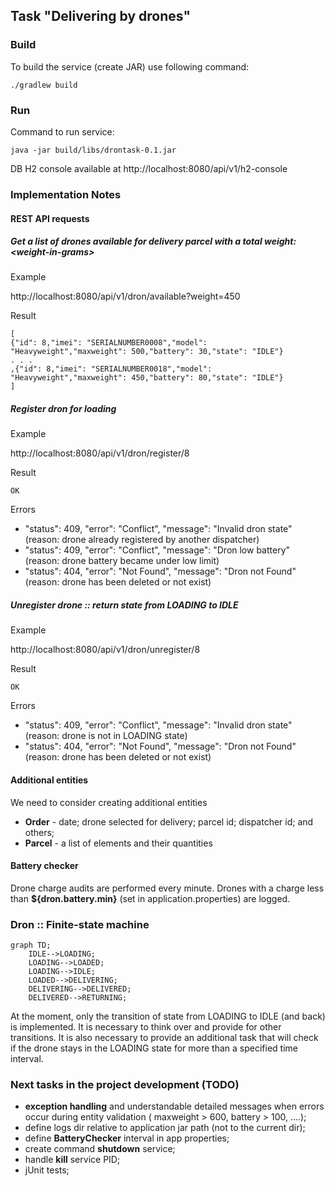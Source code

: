 ## Task "Delivering by drones"

### Build
To build the service (create JAR) use following command:
```
./gradlew build
```
### Run
Command to run service:
```
java -jar build/libs/drontask-0.1.jar
```
DB H2 console available at http://localhost:8080/api/v1/h2-console  
### Implementation Notes
#### REST API requests
##### Get a list of drones available for delivery parcel with a total weight:  &lt;weight-in-grams&gt;

Example

http://localhost:8080/api/v1/dron/available?weight=450

Result

```
[
{"id": 8,"imei": "SERIALNUMBER0008","model": "Heavyweight","maxweight": 500,"battery": 30,"state": "IDLE"}
. . .
,{"id": 8,"imei": "SERIALNUMBER0018","model": "Heavyweight","maxweight": 450,"battery": 80,"state": "IDLE"}
]
```
##### Register dron for loading

Example

http://localhost:8080/api/v1/dron/register/8

Result
```
OK
```
Errors

- "status": 409, "error": "Conflict", "message": "Invalid dron state"  (reason: drone already registered by another dispatcher) 
- "status": 409, "error": "Conflict", "message": "Dron low battery"   (reason: drone battery became under low limit)
- "status": 404, "error": "Not Found", "message": "Dron not Found"  (reason: drone has been deleted or not exist)

##### Unregister drone :: return state from LOADING to IDLE

Example

http://localhost:8080/api/v1/dron/unregister/8

Result
```
OK
```
Errors

- "status": 409, "error": "Conflict", "message": "Invalid dron state"  (reason: drone is not in LOADING state)
- "status": 404, "error": "Not Found", "message": "Dron not Found"  (reason: drone has been deleted or not exist)
 

#### Additional entities
We need to consider creating additional entities
- **Order** - date; drone selected for delivery; parcel id; dispatcher id; and others;
- **Parcel** - a list of elements and their quantities
#### Battery checker
Drone charge audits are performed every minute. Drones with a charge less than **${dron.battery.min}** (set in application.properties) are logged.
### Dron :: Finite-state machine
```mermaid
graph TD;
    IDLE-->LOADING;
    LOADING-->LOADED;
    LOADING-->IDLE;
    LOADED-->DELIVERING;
    DELIVERING-->DELIVERED;
    DELIVERED-->RETURNING;
```
At the moment, only the transition of state from LOADING to IDLE (and back) is implemented. 
It is necessary to think over and provide for other transitions. 
It is also necessary to provide an additional task that will check if the drone stays in the LOADING state for more than a specified time interval.
### Next tasks in the project development (TODO)
- **exception handling** and understandable detailed messages when errors occur during entity validation ( maxweight > 600, battery > 100, ....);
- define logs dir relative to application jar path (not to the current dir);
- define **BatteryChecker** interval in app properties;
- create command **shutdown** service;
- handle **kill** service PID;
- jUnit tests;
